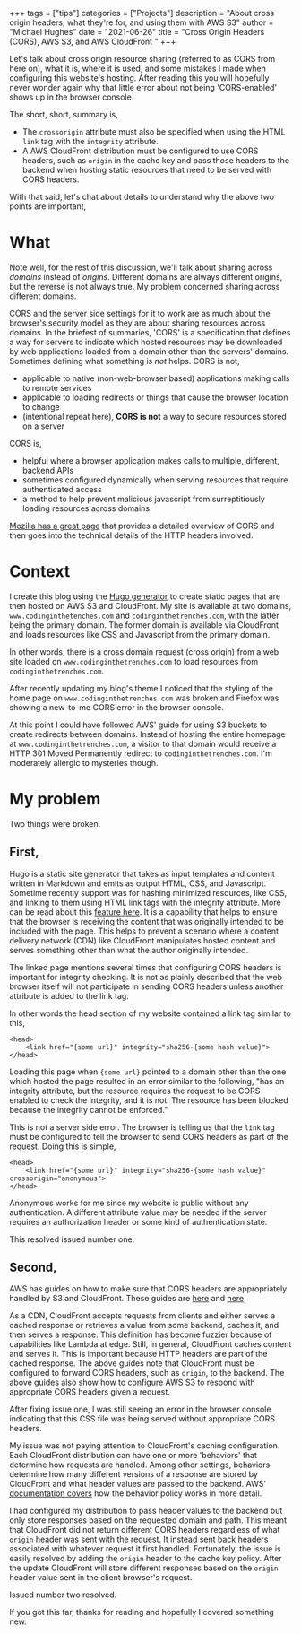 +++
tags = ["tips"]
categories = ["Projects"]
description = "About cross origin headers, what they're for, and using them with AWS S3"
author = "Michael Hughes"
date = "2021-06-26"
title = "Cross Origin Headers (CORS), AWS S3, and AWS CloudFront "
+++

Let's talk about cross origin resource sharing (referred to as CORS from here on), what it is, where it is used, and some mistakes I made when configuring this website's hosting. After reading this you will hopefully never wonder again why that little error about not being 'CORS-enabled' shows up in the browser console.

<!--more-->

The short, short, summary is,

- The `crossorigin` attribute must also be specified when using the HTML `link` tag with the `integrity` attribute. 
- A AWS CloudFront distribution must be configured to use CORS headers, such as `origin` in the cache key and pass those headers to the backend when hosting static resources that need to be served with CORS headers.

With that said, let's chat about details to understand why the above two points are important,

# What

Note well, for the rest of this discussion, we'll talk about sharing across _domains_ instead of _origins_. Different domains are always different origins, but the reverse
is not always true. My problem concerned sharing across different domains.

CORS and the server side settings for it to work are as much about the browser's security model as they are about sharing resources across domains. In the briefest 
of summaries, 'CORS' is a specification that defines a way for servers to indicate which hosted resources may be downloaded by web applications loaded from
a domain other than the servers' domains. Sometimes defining what something is _not_ helps. CORS is not,

- applicable to native (non-web-browser based) applications making calls to remote services
- applicable to loading redirects or things that cause the browser location to change
- (intentional repeat here), **CORS is not** a way to secure resources stored on a server

CORS is,

- helpful where a browser application makes calls to multiple, different, backend APIs
- sometimes configured dynamically when serving resources that require authenticated access
- a method to help prevent malicious javascript from surreptitiously loading resources across domains 

[Mozilla has a great page](https://developer.mozilla.org/en-US/docs/Web/HTTP/CORS) that provides a detailed overview of CORS and then goes into the technical details of the
HTTP headers involved.

# Context

I create this blog using the [Hugo generator](https://gohugo.io/) to create static pages that are
then hosted on AWS S3 and CloudFront. My site is available at two domains, `www.codinginthetenches.com` and `codinginthetrenches.com`, with the latter being
the primary domain. The former domain is available via CloudFront and loads resources like CSS and Javascript from the primary domain.

In other words, there is a cross domain request (cross origin) from a web site loaded on `www.codinginthetrenches.com` to load resources from `codinginthetrenches.com`.

After recently updating my blog's theme I noticed that the styling of the home page on `www.codinginthetrenches.com` was broken and Firefox was showing a new-to-me CORS
error in the browser console.

At this point I could have followed AWS' guide for using S3 buckets to create redirects between domains. Instead of hosting the entire homepage at `www.codinginthetrenches.com`, a visitor to that domain would receive a HTTP 301 Moved Permanently redirect to `codinginthetrenches.com`. I'm moderately allergic to mysteries though.

# My problem

Two things were broken.

## First,

 Hugo is a static site generator that takes as input templates and content written in Markdown and emits as output HTML, CSS, and Javascript. Sometime recently support was for hashing minimized resources, like CSS, and linking to them using HTML link tags with the integrity attribute. More can be read about this [feature here](https://developer.mozilla.org/en-US/docs/Web/Security/Subresource_Integrity). It is a capability that helps to ensure that the browser is receiving the content that was originally intended to be included with the page. This helps to prevent a scenario where a content delivery network (CDN) like CloudFront manipulates hosted content and serves something other than what the author originally intended.

The linked page mentions several times that configuring CORS headers is important for integrity checking. It is not as plainly described that the web browser itself will not participate in sending CORS headers unless another attribute is added to the link tag.

In other words the head section of my website contained a link tag similar to this,

```
<head>
    <link href="{some url}" integrity="sha256-{some hash value}">
</head>
```

Loading this page when `{some url}` pointed to a domain other than the one which hosted the page resulted in an error similar to the following, "has an integrity attribute, but the resource requires the request to be CORS enabled to check the integrity, and it is not. The resource has been blocked because the integrity cannot be enforced."

This is not a server side error. The browser is telling us that the `link` tag must be configured to tell the browser to send CORS headers as part of the request. Doing this is simple,

```
<head>
    <link href="{some url}" integrity="sha256-{some hash value}" crossorigin="anonymous">
</head>
```

Anonymous works for me since my website is public without any authentication. A different attribute value may be needed if the server requires an authorization header or some kind of authentication state.

This resolved issued number one.

## Second,

AWS has guides on how to make sure that CORS headers are appropriately handled by S3 and CloudFront. These guides are [here](https://aws.amazon.com/premiumsupport/knowledge-center/no-access-control-allow-origin-error/) and [here](https://docs.aws.amazon.com/AmazonS3/latest/userguide/ManageCorsUsing.html).

As a CDN, CloudFront accepts requests from clients and either serves a cached response or retrieves a value from some backend, caches it, and then serves a 
response. This definition has become fuzzier because of capabilities like Lambda at edge. Still, in general, CloudFront caches content and serves it. This is
important because HTTP headers are part of the cached response. The above guides note that CloudFront must be configured to forward CORS headers, such as `origin`, to the backend. The above guides also show how to configure AWS S3 to respond with appropriate CORS headers given a request.

After fixing issue one, I was still seeing an error in the browser console indicating that this CSS file was being served without appropriate CORS headers.

My issue was not paying attention to CloudFront's caching configuration. Each CloudFront distribution can have one or more 'behaviors' that determine
how requests are handled. Among other settings, behaviors determine how many different versions of a response are stored by CloudFront and what header values
are passed to the backend. AWS' [documentation covers](https://docs.aws.amazon.com/AmazonCloudFront/latest/DeveloperGuide/understanding-the-cache-key.html) how the behavior policy works in more detail.

I had configured my distribution to pass header values to the backend but only store responses based on the requested domain and path. This meant that CloudFront did not return different CORS headers regardless of what `origin` header was sent with the request. It instead sent back headers associated with whatever request it first handled. Fortunately, the issue is easily resolved by adding the `origin` header to the cache key policy. After the update CloudFront will store different responses based on the `origin`
header value sent in the client browser's request.

Issued number two resolved.

If you got this far, thanks for reading and hopefully I covered something new.